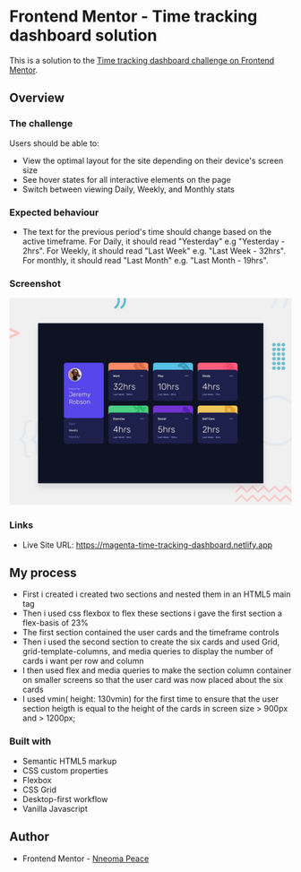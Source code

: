 # Frontend Mentor - Time tracking dashboard solution

This is a solution to the [Time tracking dashboard challenge on Frontend Mentor](https://www.frontendmentor.io/challenges/time-tracking-dashboard-UIQ7167Jw).

## Overview

### The challenge

Users should be able to:

- View the optimal layout for the site depending on their device's screen size
- See hover states for all interactive elements on the page
- Switch between viewing Daily, Weekly, and Monthly stats

### Expected behaviour

- The text for the previous period's time should change based on the active timeframe. For Daily, it should read "Yesterday" e.g "Yesterday - 2hrs". For Weekly, it should read "Last Week" e.g. "Last Week - 32hrs". For monthly, it should read "Last Month" e.g. "Last Month - 19hrs".

### Screenshot

![Design preview for the Time tracking dashboard coding challenge](./design/desktop-preview.jpg)

### Links

- Live Site URL: https://magenta-time-tracking-dashboard.netlify.app

## My process

- First i created i created two sections and nested them in an HTML5 main tag
- Then i used css flexbox to flex these sections i gave the first section a flex-basis of 23%
- The first section contained the user cards and the timeframe controls
- Then i used the second section to create the six cards and used Grid, grid-template-columns, and media queries to display the number of cards i want per row and column
- I then used flex and media queries to make the section column container on smaller screens so that the user card was now placed about the six cards
- I used vmin( height: 130vmin) for the first time to ensure that the user section heigth is equal to the height of the cards in screen size > 900px and > 1200px;

### Built with

- Semantic HTML5 markup
- CSS custom properties
- Flexbox
- CSS Grid
- Desktop-first workflow
- Vanilla Javascript

## Author

- Frontend Mentor - [Nneoma Peace](https://www.frontendmentor.io/profile/SatellitePeace)
